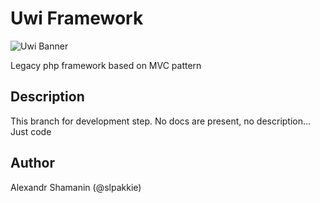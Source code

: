 # Uwi Framework

<img src="https://akkie.cyou/files/uwi_banner.png" alt="Uwi Banner" />

Legacy php framework based on MVC pattern

## Description

This branch for development step. No docs are present, no description... Just code

## Author

Alexandr Shamanin (@slpakkie)
